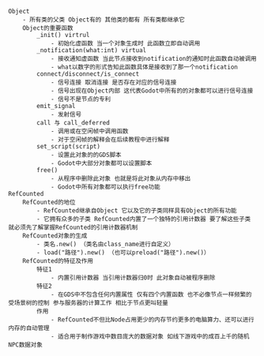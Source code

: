 	Object
		- 所有类的父类 Object有的 其他类的都有 所有类都继承它
		Object的重要函数
			_init() virtrul
				- 初始化虚函数 当一个对象生成时 此函数立即自动调用
			_notification(what:int) virtual
				- 接收通知虚函数 当此节点接收到notification的通知时此函数自动被调用
				- what以数字的形式告知此函数具体是接收到了那一个notification
			connect/disconnect/is_connect
				- 信号连接 取消连接 是否存在对应的信号连接
				- 信号出现在Object内部 这代表Godot中所有的的对象都可以进行信号连接
				- 信号不是节点的专利
			emit_signal
				- 发射信号
			call 与 call_deferred
				- 调用或在空闲帧中调用函数
				- 对于空闲帧的解释会在后续教程中进行解释
			set_script(script)
				- 设置此对象的的GDS脚本
				- Godot中大部分对象都可以设置脚本
			free()
				- 从程序中删除此对象 也就是将此对象从内存中移出
				- Godot中所有对象都可以执行free功能
	RefCounted
		RefCounted的地位
			- RefCounted继承自Object 它以及它的子类同样具有Object的所有功能
			- 它拥有众多的子类 RefCounted内置了一个独特的引用计数器 要了解这些子类 就必须先了解掌握RefCounted的引用计数器机制
		RefCounted对象的生成
			- 类名.new() （类名由class_name进行自定义）
			- load("路径").new() （也可以preload("路径").new()）
		RefCounted的特征及作用
			特征1
				- 内置引用计数器 当引用计数器归0时 此对象自动被程序删除
			特征2
				- 在GDS中不包含任何内置属性 仅有四个内置函数 也不必像节点一样频繁的受场景树的控制 参与服务器的计算工作 相比于节点更叫轻量
			作用
				- RefCounted不但比Node占用更少的内存节约更多的电脑算力、还可以进行内存的自动管理
				- 适合用于制作游戏中数目庞大的数据对象 如线下游戏中的成百上千的随机NPC数据对象